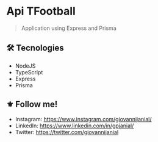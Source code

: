 # Api TFootball
> Application using Express and Prisma

## :hammer_and_wrench: Tecnologies
- NodeJS
- TypeScript
- Express
- Prisma

## :fleur_de_lis: Follow me!
- Instagram: https://www.instagram.com/giovannijanial/
- LinkedIn: https://www.linkedin.com/in/gpjanial/
- Twitter: https://twitter.com/giovannijanial
